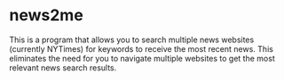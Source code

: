 # news2me

This is a program that allows you to search multiple news websites
(currently NYTimes) for keywords to receive the most recent news.
This eliminates the need for you to navigate multiple websites to
get the most relevant news search results.
